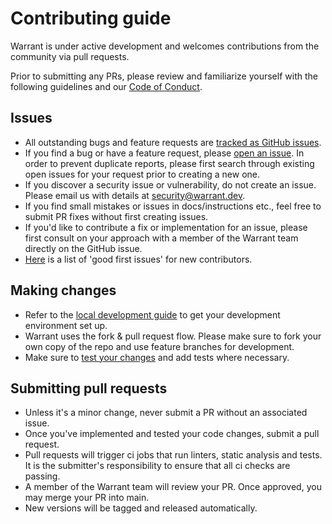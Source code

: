 # Contributing guide

Warrant is under active development and welcomes contributions from the community via pull requests.

Prior to submitting any PRs, please review and familiarize yourself with the following guidelines and our [Code of Conduct](/CODE_OF_CONDUCT.md).

## Issues

- All outstanding bugs and feature requests are [tracked as GitHub issues](https://github.com/warrant-dev/warrant/issues).
- If you find a bug or have a feature request, please [open an issue](https://github.com/warrant-dev/warrant/issues/new/choose). In order to prevent duplicate reports, please first search through existing open issues for your request prior to creating a new one.
- If you discover a security issue or vulnerability, do not create an issue. Please email us with details at security@warrant.dev.
- If you find small mistakes or issues in docs/instructions etc., feel free to submit PR fixes without first creating issues.
- If you'd like to contribute a fix or implementation for an issue, please first consult on your approach with a member of the Warrant team directly on the GitHub issue.
- [Here](https://github.com/warrant-dev/warrant/issues?q=is%3Aissue+is%3Aopen+label%3A%22good+first+issue%22) is a list of 'good first issues' for new contributors.

## Making changes

- Refer to the [local development guide](/development.md) to get your development environment set up.
- Warrant uses the fork & pull request flow. Please make sure to fork your own copy of the repo and use feature branches for development.
- Make sure to [test your changes](/development.md#running-tests) and add tests where necessary.

## Submitting pull requests

- Unless it's a minor change, never submit a PR without an associated issue.
- Once you've implemented and tested your code changes, submit a pull request.
- Pull requests will trigger ci jobs that run linters, static analysis and tests. It is the submitter's responsibility to ensure that all ci checks are passing.
- A member of the Warrant team will review your PR. Once approved, you may merge your PR into main.
- New versions will be tagged and released automatically.
